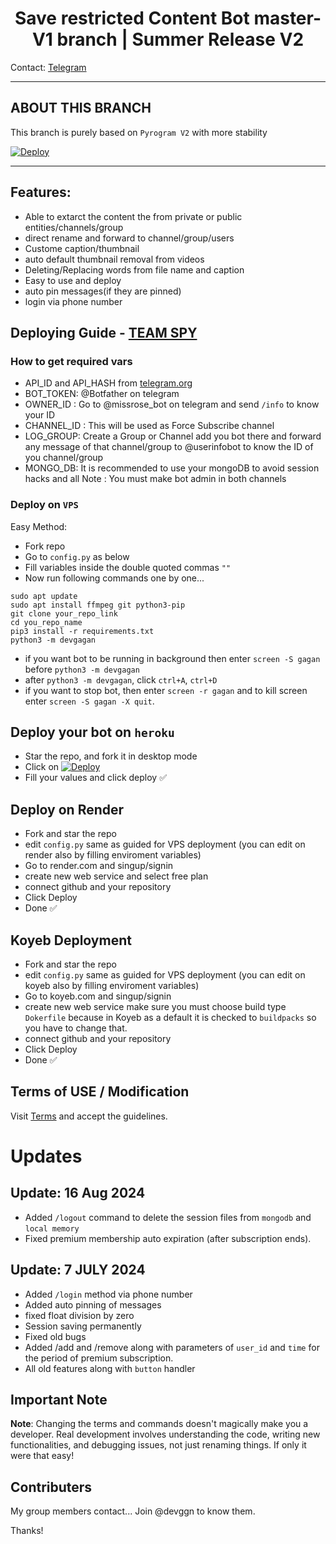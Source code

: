 <h1 align="center">
  <b>Save restricted Content Bot master-V1 branch</b> | Summer Release V2
</h1>


Contact: [Telegram](https://t.me/devggn)

---

## ABOUT THIS BRANCH
This branch is purely based on `Pyrogram V2` with more stability 

[![Deploy](https://www.herokucdn.com/deploy/button.svg)](https://heroku.com/deploy?template=https://github.com/brucewaynepioneer/hihi)


---

## Features:

- Able to extarct the content the from private or public entities/channels/group
- direct rename and forward to channel/group/users
- Custome caption/thumbnail
- auto default thumbnail removal from videos
- Deleting/Replacing words from file name and caption
- Easy to use and deploy
- auto pin messages(if they are pinned)
- login via phone number

## Deploying Guide - [TEAM SPY](https://t.me/devggn)

### How to get required vars
 
- API_ID and API_HASH from [telegram.org](https://my.telegram.org/auth)
- BOT_TOKEN: @Botfather on telegram
- OWNER_ID : Go to @missrose_bot on telegram and send `/info` to know your ID
- CHANNEL_ID : This will be used as Force Subscribe channel
- LOG_GROUP: Create a Group or Channel add you bot there and forward any message of that channel/group to @userinfobot to know the ID of you channel/group
- MONGO_DB: It is recommended to use your mongoDB to avoid session hacks and all
Note : You must make bot admin in both channels

### Deploy on `VPS`

Easy Method:
- Fork repo
- Go to ```config.py``` as below
- Fill variables inside the double quoted commas `""`  
- Now run following commands one by one...
```
sudo apt update
sudo apt install ffmpeg git python3-pip
git clone your_repo_link
cd you_repo_name
pip3 install -r requirements.txt
python3 -m devgagan
```

- if you want bot to be running in background then enter `screen -S gagan` before `python3 -m devgagan` 
- after `python3 -m devgagan`, click `ctrl+A`, `ctrl+D`
- if you want to stop bot, then enter `screen -r gagan` and to kill screen enter `screen -S gagan -X quit`.


## Deploy your bot on `heroku`
- Star the repo, and fork it in desktop mode
- Click on  [![Deploy](https://www.herokucdn.com/deploy/button.svg)](https://heroku.com/deploy)
- Fill your values and click deploy ✅

## Deploy on Render
- Fork and star the repo
- edit `config.py` same as guided for VPS deployment (you can edit on render also by filling enviroment variables)
- Go to render.com and singup/signin
- create new web service and select free plan
- connect github and your repository
- Click Deploy
- Done ✅


## Koyeb Deployment

- Fork and star the repo
- edit `config.py` same as guided for VPS deployment (you can edit on koyeb also by filling enviroment variables)
- Go to koyeb.com and singup/signin
- create new web service make sure you must choose build type `Dokerfile` because in Koyeb as a default it is checked to `buildpacks` so you have to change that.
- connect github and your repository
- Click Deploy
- Done ✅

## Terms of USE / Modification 
Visit [Terms](https://github.com/devgaganin/Save-Restricted-Content-Bot-Repo/blob/master/TERMS_OF_USE.md) and accept the guidelines.

# Updates
## Update: 16 Aug 2024

- Added `/logout` command to delete the session files from `mongodb` and `local memory`
- Fixed premium membership auto expiration (after subscription ends).
 
## Update: 7 JULY 2024

- Added `/login` method via phone number
- Added auto pinning of messages
- fixed float division by zero
- Session saving permanently
- Fixed old bugs
- Added /add and /remove along with parameters of `user_id` and `time` for the period of premium subscription.
- All old features along with `button` handler

## Important Note

**Note**: Changing the terms and commands doesn't magically make you a developer. Real development involves understanding the code, writing new functionalities, and debugging issues, not just renaming things. If only it were that easy!

## Contributers
My group members contact... Join @devggn to know them.

Thanks!
